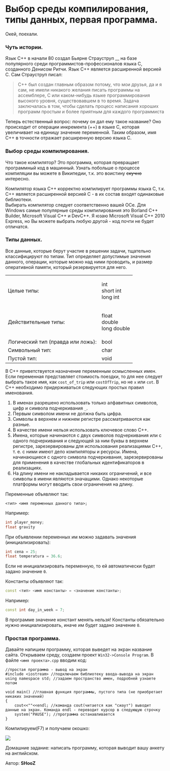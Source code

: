 # Выбор среды компилирования, типы данных, первая программа.

Окей, поехали.

### Чуть истории.

Язык С++ в начали 80 создал Бьярне Страуструп __ на базе популярного среди программистов-профессионалов языка С, созданного Денисом Ритчи. Язык С++ является расширенной версией С. Сам Страуструп писал:&#x20;

> C++ был создан главным образом потому, что мои друзья, да и я сам, не имели никакого желания писать программы на ассемблере, С или каком-нибудь языке программирования высокого уровня, существовавшем в то время. Задача заключалась в том, чтобы сделать процесс написания хороших программ простым и более приятным для каждого программиста

Теперь естественный вопрос: почему он дал ему такое название? Оно происходит от операции инкремента (++) в языке С, которая увеличивает на единицу значение переменной. Таким образом, имя C++ в точности отражает расширенную версию языка С.

### Выбор среды компилирования.

Что такое компилятор? Это программа, которая превращает программный код в машинный. Узнать побольше о процессе компиляции вы можете в Википедии, т.к. это воистину ~~скучно~~ интересно.

Компилятор языка С++ корректно компилирует программы языка С, т.к. С++ является расширенной версией С - в их состав входят одинаковые библиотеки.\
Выбирать компилятор следует соответственно вашей ОСе. Для Windows самые популярные среды компилирования это Borland C++ Builder, Microsoft Visual C++ и DevC++. Я юзаю Microsoft Visual C++ 2010 Express, но Вы можете выбрать любую другой - код почти не будет отличатся.

### Типы данных.

Все данные, которые берут участие в решении задачи, тщательно классифицируют по типам. Тип определяет допустимые значения данного, операции, которые можно над ними проводить, и размер оперативной памяти, который резервируется для него.

|                                   |                                       |
| --------------------------------- | ------------------------------------- |
| Целые типы:                       | <p>int<br>short int<br>long int</p>   |
| Действительные типы:              | <p>float<br>double<br>long double</p> |
| Логический тип (правда или ложь): | bool                                  |
| Символьный тип:                   | char                                  |
| Пустой тип:                       | void                                  |

В C++ приветствуется назначение переменным осмысленных имен. Если переменная представляет стоимость поездки, то для нее следует выбрать такое имя, как `cost_of_trip` или `costOfTrip`, но не `х` или `cot`. В C++ необходимо придерживаться следующих простых правил именования.

1. В именах разрешено использовать только алфавитных символов, цифр и символа подчеркивания `_`.
2. Первым символом имени не должна быть цифра.
3. Символы в верхнем и нижнем регистре рассматриваются как разные.
4. В качестве имени нельзя использовать ключевое слово C++.
5. Имена, которые начинаются с двух символов подчеркивания или с одного подчеркивания и следующей за ним буквы в верхнем регистре, зарезервированы для использования реализациями C++, т. е. с ними имеют дело компиляторы и ресурсы. Имена, начинающиеся с одного символа подчеркивания, зарезервированы для применения в качестве глобальных идентификаторов в реализациях.
6. На длину имени не накладывается никаких ограничений, и все символы в имени являются значащими. Однако некоторые платформы могут вводить свои ограничения на длину.

Переменные объявляют так:

```
<тип> <имя переменных данного типа>;
```

Например:

```cpp
int player_money;
float gravity
```

При объявлении переменных им можно задавать значения (инициализировать):

```cpp
int cena = 25;
float temperatura = 36.6;
```

Если не инициализировать переменную, то ей автоматически будет задано значение `0`.

Константы объявляют так:

```cpp
const <тип> <имя константы> = <значение константы>;
```

Например:

```cpp
const int day_in_week = 7;  
```

В программе значение констант менять нельзя! Константы обязательно нужно инициализировать, иначе им будет задано значение `0`.

### Простая программа.

Давайте напишем программу, которая выведет на экран название сайта. Открываем среду, создаем проект `Win32->Console Program`. В файле `<имя проекта>.cpp` вводим код:

```
//простая программа - вывод на экран  
#include <iostream> //подключаем библиотеку ввода-вывода на экран
using namespace std; //задаем пространство имен, подробней узнаете потом

void main() //главная функция программы, пустого типа (не приобретает никаких значений)
{
    cout<<""<<endl; //команда cout(читается как "сиаут") выводит данные на экран. Команда endl - переводит курсор в следующую строчку  
    system("PAUSE"); //программа останавливается
}
```

Компилируем(F7) и получаем окошко:

![](http://fc24.spaces.ru/f/086186084031099194092201007122109054010059152024/1376032869/42413988/0/ea6ce868c333bd78cfa7c5d256e204f3/element-spaces.ru.jpg)

Домашние задание: написать программу, которая выводит вашу анкету на английском.



Автор: **SHooZ**
